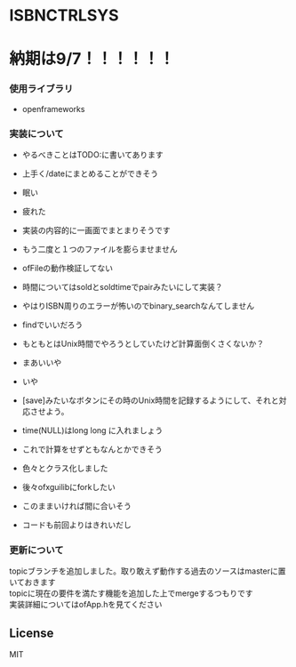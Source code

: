 # ISBNCTRLSYS
# 納期は9/7！！！！！！
### 使用ライブラリ
- openframeworks

### 実装について
- やるべきことはTODO:に書いてあります
- 上手く/dateにまとめることができそう
- 眠い
- 疲れた
- 実装の内容的に一画面でまとまりそうです
- もう二度と１つのファイルを膨らませません
- ofFileの動作検証してない
- 時間についてはsoldとsoldtimeでpairみたいにして実装？
- やはりISBN周りのエラーが怖いのでbinary_searchなんてしません
- findでいいだろう
- もともとはUnix時間でやろうとしていたけど計算面倒くさくないか？
- まあいいや
- いや
- [save]みたいなボタンにその時のUnix時間を記録するようにして、それと対応させよう。
- time(NULL)はlong long に入れましょう
- これで計算をせずともなんとかできそう

- 色々とクラス化しました
- 後々ofxguilibにforkしたい
- このままいければ間に合いそう
- コードも前回よりはきれいだし

### 更新について
topicブランチを追加しました。取り敢えず動作する過去のソースはmasterに置いておきます  
topicに現在の要件を満たす機能を追加した上でmergeするつもりです  
実装詳細についてはofApp.hを見てください

## License
MIT